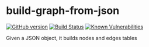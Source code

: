 # build-graph-from-json

[![GitHub version](https://badge.fury.io/gh/chasset%2Fbuild-graph-from-json.svg)](https://badge.fury.io/gh/chasset%2Fbuild-graph-from-json)
[![Build Status](https://travis-ci.org/chasset/build-graph-from-json.svg?branch=master)](https://travis-ci.org/chasset/build-graph-from-json)
[![Known Vulnerabilities](https://snyk.io/test/github/chasset/build-graph-from-json/badge.svg)](https://snyk.io/test/github/chasset/build-graph-from-json)

Given a JSON object, it builds nodes and edges tables
